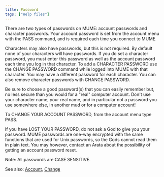 ```yaml
---
title: Password
tags: ["Help files"]
---
```

There are two types of passwords on MUME: account passwords and
character passwords. Your account password is set from the account menu
with the PASS command, and is required each time you connect to MUME.

Characters may also have passwords, but this is not required. By default
none of your characters will have passwords. If you do set a character
password, you must enter this password as well as the account password
each time you log in that character. To add a CHARACTER PASSWORD use the
CHANGE PASSWORD command while logged into MUME with that character. You
may have a different password for each character. You can also remove
character passwords with CHANGE PASSWORD.

Be sure to choose a good password(s) that you can easily remember but,
no less secure than you would for a "real" computer account. Don't use
your character name, your real name, and in particular not a password
you use somewhere else, in another mud or for a computer account!

To CHANGE YOUR ACCOUNT PASSWORD, from the account menu type PASS.

If you have LOST YOUR PASSWORD, do not ask a God to give you your
password. MUME passwords are one-way encrypted with the same functions
that are used for Unix passwords, so the Gods cannot read them in plain
text. You may however, contact an Arata about the possibility of getting
an account password reset.

Note: All passwords are CASE SENSITIVE.

See also: [Account](Account "wikilink"), [Change](Change "wikilink")
